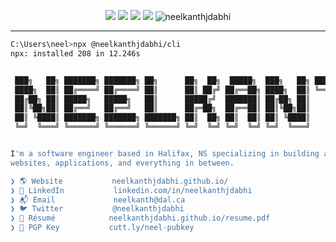 <p align="center">
  <img src="https://img.shields.io/static/v1?label=last%20major%20release&message=May%201998&color=important">
  <img src="http://img.shields.io/static/v1?label=unminified%20size&message=5%20feet%2010%20inches&color=blue">
  <img src="http://img.shields.io/static/v1?label=vulnerabilities&message=heights&color=red">
  <img src="http://img.shields.io/static/v1?label=code%20quality&message=A%20for%20effort&color=success">
  <img src="https://komarev.com/ghpvc/?username=neelkanthjdabhi" alt="neelkanthjdabhi" />
</p>

---

```sh
C:\Users\neel>npx @neelkanthjdabhi/cli
npx: installed 208 in 12.246s


 ███╗   ██╗ ███████╗ ███████╗ ██╗      ██╗  ██╗  █████╗  ███╗   ██╗ ████████╗ ██╗  ██╗
 ████╗  ██║ ██╔════╝ ██╔════╝ ██║      ██║ ██╔╝ ██╔══██╗ ████╗  ██║ ╚══██╔══╝ ██║  ██║
 ██╔██╗ ██║ █████╗   █████╗   ██║      █████╔╝  ███████║ ██╔██╗ ██║    ██║    ███████║
 ██║╚██╗██║ ██╔══╝   ██╔══╝   ██║      ██╔═██╗  ██╔══██║ ██║╚██╗██║    ██║    ██╔══██║
 ██║ ╚████║ ███████╗ ███████╗ ███████╗ ██║  ██╗ ██║  ██║ ██║ ╚████║    ██║    ██║  ██║
 ╚═╝  ╚═══╝ ╚══════╝ ╚══════╝ ╚══════╝ ╚═╝  ╚═╝ ╚═╝  ╚═╝ ╚═╝  ╚═══╝    ╚═╝    ╚═╝  ╚═╝


I'm a software engineer based in Halifax, NS specializing in building and designing exceptional 
websites, applications, and everything in between.

❯ 🌎 Website           neelkanthjdabhi.github.io/
❯ 💼 LinkedIn	       linkedin.com/in/neelkanthjdabhi
❯ 📬 Email             neelkanth@dal.ca
❯ 🐦 Twitter           @neelkanthjdabhi
❯ 👔 Résumé            neelkanthjdabhi.github.io/resume.pdf
❯ 🔐 PGP Key           cutt.ly/neel-pubkey
```

